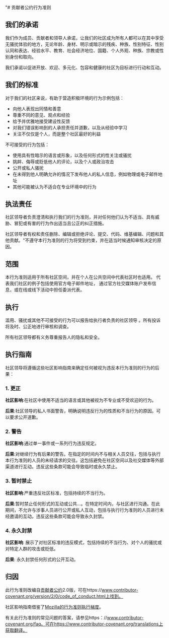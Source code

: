 "# 贡献者公约行为准则

## 我们的承诺

我们作为成员、贡献者和领导人承诺，让我们的社区成为所有人都可以在其中享受无骚扰体验的地方，无论年龄、身材、明示或暗示的残疾、种族、性别特征、性别认同和表达、经验水平、教育、社会经济地位、国籍、个人外观、种族、宗教或性别身份和取向。

我们承诺以促进开放、欢迎、多元化、包容和健康的社区为目标进行行动和互动。

## 我们的标准

对于我们的社区来说，有助于营造积极环境的行为示例包括：

* 向他人表现出同情和善意
* 尊重不同的意见、观点和经验
* 给予并优雅地接受建设性反馈
* 对我们错误影响到的人承担责任并道歉，以及从经验中学习
* 关注不仅仅是个人，而是整个社区最好的利益

不可接受的行为包括：

* 使用具有性暗示的语言或形象，以及任何形式的性关注或骚扰
* 挑衅、侮辱或贬低他人的评论，以及个人或政治攻击
* 公开或私人骚扰
* 在未得到他人明确允许的情况下发布他人的私人信息，例如物理或电子邮件地址
* 其他可能被认为不适合在专业环境中的行为

## 执法责任

社区领导者负责澄清和执行我们的行为准则，并对任何他们认为不适当、具有威胁、冒犯或有害的行为作出适当且公正的纠正措施。

社区领导者有权和责任删除、编辑或拒绝评论、提交、代码、维基编辑、问题和其他贡献。"不遵守本行为准则的行为将受到约束，并在适当时候通知审核决定的原因。

## 范围

本行为准则适用于所有社区空间，并在个人在公共空间中代表社区时也适用。
代表我们社区的例子包括使用官方电子邮件地址，
通过官方社交媒体账户发布信息，或在线或线下活动中担任委派代表。

## 执行

滥用、骚扰或其他不可接受的行为可以报告给执行者负责的社区领导
。所有投诉将及时、公正地进行审核和调查。

所有社区领导都有义务尊重报告人的隐私和安全。

## 执行指南

社区领导将遵循这些社区影响指南来确定任何被视为违反本行为准则的行为的后果：

### 1. 更正

**社区影响**:在社区中使用不适当的语言或其他被视为不专业或不受欢迎的行为。

**后果**:社区领导的私人书面警告，明确说明违反行为的性质和不当行为的原因。可以要求公开道歉。

### 2. 警告

**社区影响**:通过单一事件或一系列行为违反规定。

**后果**:对继续行为有后果的警告。在指定的时间内不与相关人员交往，包括与执行本行为准则的人员的未经请求的交往。这包括避免在社区空间以及社交媒体等外部渠道进行互动。违反这些条款可能会导致临时或永久禁止。

### 3. 暂时禁止

**社区影响**:严重违反社区标准，包括持续的不当行为。

**后果**:暂时禁止任何形式的互动或公共...。在特定时间内，与社区进行沟通。在此期间，不允许与涉事人员进行公开或私人互动，包括与执行行为准则的人员进行未经邀请的互动。违反这些条款可能会导致永久封禁。

### 4. 永久封禁

**社区影响**: 展示了对社区标准的违反模式，包括持续的不当行为、对个人的骚扰或对特定人群的攻击或贬低。

**后果**: 永久封禁任何形式的公开互动。

## 归因

此行为准则改编自[贡献者公约][主页]2.0版，可在https://www.contributor-covenant.org/version/2/0/code_of_conduct.html上找到。

社区影响指南借鉴了[Mozilla的行为准则执行梯度](https://github.com/mozilla/diversity)。

[主页]:https://www.contributor-covenant.org

有关此行为准则的常见问题的答案，请参见https：//www.contributor-covenant.org/faq。可在https://www.contributor-covenant.org/translations上获取翻译。